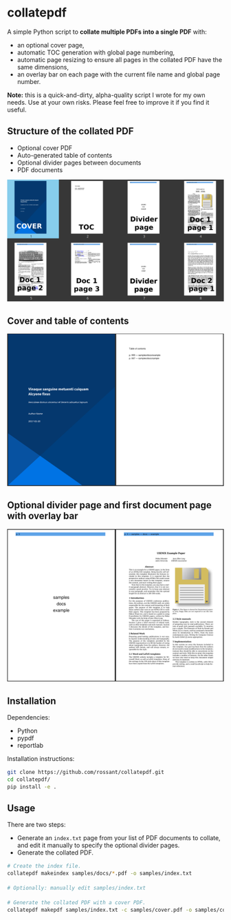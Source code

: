 # collatepdf

A simple Python script to **collate multiple PDFs into a single PDF** with:

* an optional cover page,
* automatic TOC generation with global page numbering,
* automatic page resizing to ensure all pages in the collated PDF have the same dimensions,
* an overlay bar on each page with the current file name and global page number.

**Note:** this is a quick-and-dirty, alpha-quality script I wrote for my own needs. Use at your own risks. Please feel free to improve it if you find it useful.

## Structure of the collated PDF

- Optional cover PDF
- Auto-generated table of contents
- Optional divider pages between documents
- PDF documents

![](screenshots/collatepdf.png)

## Cover and table of contents

![](screenshots/cover.png)

## Optional divider page and first document page with overlay bar

![](screenshots/divider.png)

## Installation

Dependencies:

- Python
- pypdf
- reportlab

Installation instructions:

```bash
git clone https://github.com/rossant/collatepdf.git
cd collatepdf/
pip install -e .
```

## Usage

There are two steps:

- Generate an `index.txt` page from your list of PDF documents to collate, and edit it manually to specify the optional divider pages.
- Generate the collated PDF.

```bash
# Create the index file.
collatepdf makeindex samples/docs/*.pdf -o samples/index.txt

# Optionally: manually edit samples/index.txt

# Generate the collated PDF with a cover PDF.
collatepdf makepdf samples/index.txt -c samples/cover.pdf -o samples/collated.pdf
```
